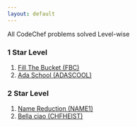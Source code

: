 ```yaml
---
layout: default
---
```


All CodeChef problems solved Level-wise

### 1 Star Level

1. [Fill The Bucket (FBC)](https://m3verma.github.io/Programming/CodeChef/Beginner_Level/FBC)
2. [Ada School (ADASCOOL)](https://m3verma.github.io/Programming/CodeChef/Beginner_Level/ADASCOOL)

### 2 Star Level

1. [Name Reduction (NAME1)](https://m3verma.github.io/Programming/CodeChef/Beginner_Level/NAME1)
2. [Bella ciao (CHFHEIST)](https://m3verma.github.io/Programming/CodeChef/Beginner_Level/CHFHEIST)
